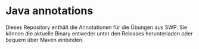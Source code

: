 # Java annotations

Dieses Repository enthält die Annotationen für die Übungen aus SWP. Sie können die aktuelle Binary entweder unter den Releases herunterladen oder bequem über Maven einbinden.

